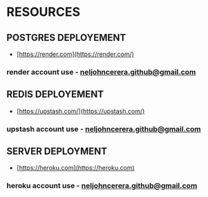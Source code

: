 # RESOURCES

## POSTGRES DEPLOYEMENT

- [https://render.com](https://render.com/)

### render account use - neljohncerera.github@gmail.com

## REDIS DEPLOYEMENT

- [https://upstash.com/](https://upstash.com/)

### upstash account use - neljohncerera.github@gmail.com

## SERVER DEPLOYMENT

- [https://heroku.com](https://heroku.com)

### heroku account use - neljohncerera.github@gmail.com
